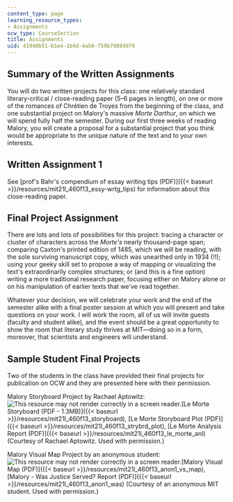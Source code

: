 ```yaml
---
content_type: page
learning_resource_types:
- Assignments
ocw_type: CourseSection
title: Assignments
uid: 41940b51-b1ee-1b4d-4ab6-f59b79884979
---
```


Summary of the Written Assignments
----------------------------------

You will do two written projects for this class: one relatively standard literary-critical / close-reading paper (5–6 pages in length), on one or more of the romances of Chrétien de Troyes from the beginning of the class, and one substantial project on Malory's massive _Morte Darthur_, on which we will spend fully half the semester. During our first three weeks of reading Malory, you will create a proposal for a substantial project that you think would be appropriate to the unique nature of the text and to your own interests.

Written Assignment 1
--------------------

See [prof's Bahr's compendium of essay writing tips (PDF)]({{< baseurl >}}/resources/mit21l_460f13_essy-wrtg_tips) for information about this close-reading paper. 

Final Project Assignment
------------------------

There are lots and lots of possibilities for this project: tracing a character or cluster of characters across the _Morte's_ nearly thousand-page span; comparing Caxton's printed edition of 1485, which we will be reading, with the sole surviving manuscript copy, which was unearthed only in 1934 (!!); using your geeky skill set to propose a way of mapping or visualizing the text's extraordinarily complex structures; or (and this is a fine option) writing a more traditional research paper, focusing either on Malory alone or on his manipulation of earlier texts that we've read together.

Whatever your decision, we will celebrate your work and the end of the semester alike with a final poster session at which you will present and take questions on your work. I will work the room, all of us will invite guests (faculty and student alike), and the event should be a great opportunity to show the room that literary study thrives at MIT—doing so in a form, moreover, that scientists and engineers will understand.

Sample Student Final Projects
-----------------------------

Two of the students in the class have provided their final projects for publication on OCW and they are presented here with their permission.

Malory Storyboard Project by Rachael Aptowitz: ![This resource may not render correctly in a screen reader.](/images/inacessible.gif)[Le Morte Storyboard (PDF - 1.3MB)]({{< baseurl >}}/resources/mit21l_460f13_storyboard), [Le Morte Storyboard Plot (PDF)]({{< baseurl >}}/resources/mit21l_460f13_strybrd_plot), [Le Morte Analysis Report (PDF)]({{< baseurl >}}/resources/mit21l_460f13_le_morte_anl) (Courtesy of Rachael Aptowitz. Used with permission.)

Malory Visual Map Project by an anonymous student: ![This resource may not render correctly in a screen reader.](/images/inacessible.gif)[Malory Visual Map (PDF)]({{< baseurl >}}/resources/mit21l_460f13_anon1_vs_map), [Malory - Was Justice Served? Report (PDF)]({{< baseurl >}}/resources/mit21l_460f13_anon1_was) (Courtesy of an anonymous MIT student. Used with permission.)